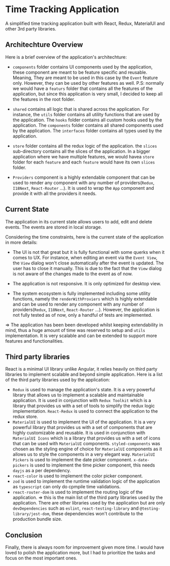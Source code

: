 # Time Tracking Application

A simplified time tracking application built with React, Redux, MaterialUI and other 3rd party libraries.

## Architechture Overview

Here is a brief overview of the application's architechture:

- `components` folder contains UI components used by the application, these component are meant to be feature specific and reusable. Meaning, They are meant to be used in this case by the `Event` feature only. However, they can be used by other features as well. P.S: normally we would have a `featurs` folder that contains all the features of the application, but since this application is very small, I decided to keep all the features in the root folder.
- `shared` contains all logic that is shared across the application. For instance, the `utils` folder contains all utility functions that are used by the application. The `hooks` folder contains all custom hooks used by the application. The `components` folder contains all shared components used by the application. The `interfaces` folder contains all types used by the application.
- `store` folder contains all the redux logic of the application. the `slices` sub-directory contains all the slices of the application. In a bigger application where we have multiple features, we would havea `store` folder for each `feature` and each `feature` would have its own `slices` folder.

- `Providers` component is a highly extendable component that can be used to render any component with any number of providers(`Redux`, `I18Next`, `React-Router` ...). It is used to wrap the `App` component and provide it with all the providers it needs.

## Current State

The application in its current state allows users to add, edit and delete events. The events are stored in local storage.

Considering the time constraints, here is the current state of the application in more details:

- The UI is not that great but it is fully functional with some querks when it comes to UX. For instance, when editing an event via the `Event View`, the `View` dialog won't close automatically after the event is updated. The user has to close it manually. This is due to the fact that the `View` dialog is not aware of the changes made to the event as of now.

- The application is not responsive. It is only optimized for desktop view.

- The system ecosystem is fully implemented including some utility functions, namely the `renderWithProviers` which is highly extendable and can be used to render any component with any number of providers(`Redux`, `I18Next`, `React-Router` ...). However, the application is not fully tested as of now, only a handful of tests are implemented.

=> The application has been been developed whilst keeping extendability in mind, thus a huge amount of time was reserved to setup and `utils` implementation. It is very scalable and can be extended to support more features and functionalities.

## Third party libraries

React is a minimal UI library unlike Angular, it relies heavily on third party libraries to implement scalable and beyond simple application. Here is a list of the third party libraries used by the application:

- `Redux` is used to manage the application's state. It is a very powerful library that allows us to implement a scalable and maintainable application. It is used in conjunction with `Redux Toolkit` which is a library that provides us with a set of tools to simplify the redux logic implementation. `React-Redux` is used to connect the application to the redux store.
- `MaterialUI` is used to implement the UI of the application. It is a very powerful library that provides us with a set of components that are highly customizable and reusable. It is used in conjunction with `MaterialUI Icons` which is a library that provides us with a set of icons that can be used with `MaterialUI` components. `styled-components` was chosen as the styling engine of choice for `MaterialUI` components as it allows us to style the components in a very elegant way. `MaterialUI Pickers` is used to implement the date picker component. `x-date-pickers` is used to implement the time picker component, this needs `dayjs` as a per dependency.
- `react-color` is used to implement the color picker component.
- `zod` is used to implement the runtime validation logic of the application as `typescript` can only do cpmpile time validations.
- `react-router-dom` is used to implement the routing logic of the application.
=> this is the main list of the third party libraries used by the application. There are other libraries used by the application but are only `devDependencies` such as `eslint`, `react-testing-library` and `@testing-library/jest-dom`, these dependencies won't contribute to the production bundle size.

## Conclusion

Finally, there is always room for improvement given more time. I would have loved to polish the application more, but I had to prioritize the tasks and focus on the most important ones.
